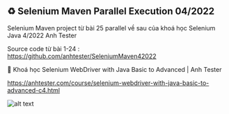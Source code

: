 ## ♻️ Selenium Maven Parallel Execution 04/2022
Selenium Maven project từ bài 25 parallel về sau của khoá học Selenium Java 4/2022 Anh Tester

Source code từ bài 1-24 : https://github.com/anhtester/SeleniumMaven42022

🔅 Khoá học Selenium WebDriver with Java Basic to Advanced | Anh Tester

https://anhtester.com/course/selenium-webdriver-with-java-basic-to-advanced-c4.html

![alt text](https://anhtester.com/uploads/logo/logo_anh_tester_github_v3.jpg)
